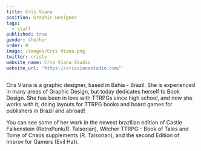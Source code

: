 ```yaml
---
title: Cris Viana
position: Graphic Designer
tags:
  - staff
published: true
gender: she/her
order: 0
image: /images/Cris Viana.png
twitter: crislv
website_name: Cris Viana Studio
website_url: 'https://crisvianastudio.com/'
---
```


Cris Viana is a graphic designer, based in Bahia - Brazil. She is experienced in many areas of Graphic Design, but today dedicates herself to Book Design. She has been in love with TTRPGs since high school, and now she works with it, doing layouts for TTRPG books and board games for publishers in Brazil and abroad!

You can see some of her work in the newest brazilian edition of Castle Falkenstein (RetroPunk/R. Talsorian), Witcher TTRPG - Book of Tales and Tome of Chaos supplements (R. Talsorian), and the second Edition of Improv for Gamers (Evil Hat).
